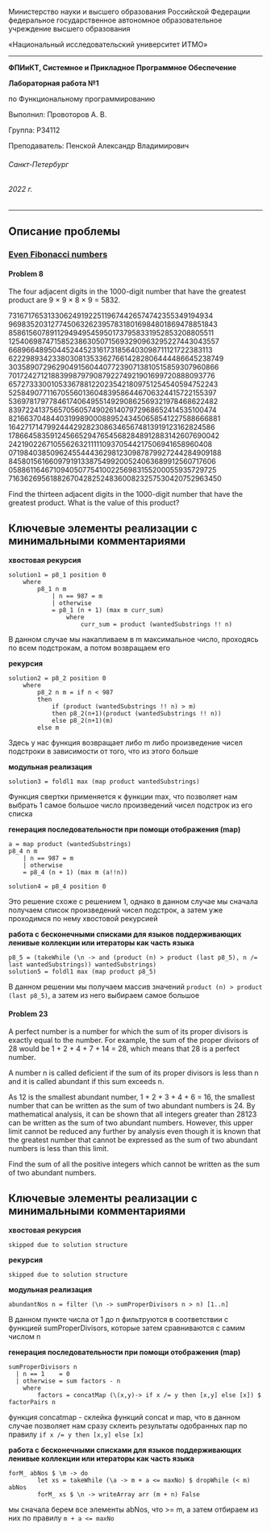 Министерство науки и высшего образования Российской Федерации федеральное государственное автономное образовательное учреждение высшего образования

«Национальный исследовательский университет ИТМО»

---
__ФПИиКТ, Системное и Прикладное Программное Обеспечение__

__Лабораторная работа №1__

по Функциональному программированию

Выполнил: Провоторов А. В.

Группа: P34112

Преподаватель: Пенской Александр Владимирович

###### Санкт-Петербург
###### 2022 г.

---

## Описание проблемы
### [Even Fibonacci numbers](https://projecteuler.net/problem=2)

#### Problem 8
The four adjacent digits in the 1000-digit number that have the greatest product are 9 × 9 × 8 × 9 = 5832.

73167176531330624919225119674426574742355349194934
96983520312774506326239578318016984801869478851843
85861560789112949495459501737958331952853208805511
12540698747158523863050715693290963295227443043557
66896648950445244523161731856403098711121722383113
62229893423380308135336276614282806444486645238749
30358907296290491560440772390713810515859307960866
70172427121883998797908792274921901699720888093776
65727333001053367881220235421809751254540594752243
52584907711670556013604839586446706324415722155397
53697817977846174064955149290862569321978468622482
83972241375657056057490261407972968652414535100474
82166370484403199890008895243450658541227588666881
16427171479924442928230863465674813919123162824586
17866458359124566529476545682848912883142607690042
24219022671055626321111109370544217506941658960408
07198403850962455444362981230987879927244284909188
84580156166097919133875499200524063689912560717606
05886116467109405077541002256983155200055935729725
71636269561882670428252483600823257530420752963450

Find the thirteen adjacent digits in the 1000-digit number that have the greatest product. What is the value of this product?

## Ключевые элементы реализации с минимальными комментариями
__хвостовая рекурсия__
```
solution1 = p8_1 position 0
    where 
        p8_1 n m
            | n == 987 = m
            | otherwise 
            = p8_1 (n + 1) (max m curr_sum)
                where
                    curr_sum = product (wantedSubstrings !! n)
```
В данном случае мы накапливаем в m максимальное число, проходясь по всем подстрокам, а потом возвращаем его

__рекурсия__
```
solution2 = p8_2 position 0
    where
        p8_2 n m = if n < 987 
        then
            if (product (wantedSubstrings !! n) > m) 
            then p8_2(n+1)(product (wantedSubstrings !! n))
            else p8_2(n+1)(m)
        else m
```
Здесь у нас функция возвращает либо m либо произведение чисел подстроки в зависимости от того, что из этого больше

__модульная реализация__
```
solution3 = foldl1 max (map product wantedSubstrings)
```
Функция свертки применяется к функции max, что позволяет нам выбрать 1 самое большое число произведений чисел подстрок из его списка

__генерация последовательности при помощи отображения (map)__
```
a = map product (wantedSubstrings)
p8_4 n m
    | n == 987 = m
    | otherwise 
    = p8_4 (n + 1) (max m (a!!n))

solution4 = p8_4 position 0
```
Это решение схоже с решением 1, однако в данном случае мы сначала получаем список произведений чисел подстрок, а затем уже проходимся по нему хвостовой рекурсией

__работа с бесконечными списками для языков поддерживающих ленивые коллекции или итераторы как часть языка__
```
p8_5 = (takeWhile (\n -> and (product (n) > product (last p8_5), n /= last wantedSubstrings)) wantedSubstrings)
solution5 = foldl1 max (map product p8_5)
```
В данном решении мы получаем массив значений ```product (n) > product (last p8_5)```, а затем из него выбираем самое большое

#### Problem 23
A perfect number is a number for which the sum of its proper divisors is exactly equal to the number. For example, the sum of the proper divisors of 28 would be 1 + 2 + 4 + 7 + 14 = 28, which means that 28 is a perfect number.

A number n is called deficient if the sum of its proper divisors is less than n and it is called abundant if this sum exceeds n.

As 12 is the smallest abundant number, 1 + 2 + 3 + 4 + 6 = 16, the smallest number that can be written as the sum of two abundant numbers is 24. By mathematical analysis, it can be shown that all integers greater than 28123 can be written as the sum of two abundant numbers. However, this upper limit cannot be reduced any further by analysis even though it is known that the greatest number that cannot be expressed as the sum of two abundant numbers is less than this limit.

Find the sum of all the positive integers which cannot be written as the sum of two abundant numbers.

## Ключевые элементы реализации с минимальными комментариями
__хвостовая рекурсия__
```
skipped due to solution structure
```

__рекурсия__
```
skipped due to solution structure
```

__модульная реализация__
```
abundantNos n = filter (\n -> sumProperDivisors n > n) [1..n] 
```
В данном пункте числа от 1 до n фильтруются в соответствии с функцией sumProperDivisors, которые затем сравниваются с самим числом n

__генерация последовательности при помощи отображения (map)__
```
sumProperDivisors n 
  | n == 1    = 0
  | otherwise = sum factors - n
    where 
        factors = concatMap (\(x,y)-> if x /= y then [x,y] else [x]) $ factorPairs n
```
функция concatmap - склейка функций concat и map, что в данном случае позволяет нам сразу склеить результаты одобранных пар по правилу ```if x /= y then [x,y] else [x]```

__работа с бесконечными списками для языков поддерживающих ленивые коллекции или итераторы как часть языка__
```
forM_ abNos $ \m -> do
        let xs = takeWhile (\a -> m + a <= maxNo) $ dropWhile (< m) abNos
        forM_ xs $ \n -> writeArray arr (m + n) False
```
мы сначала берем все элементы abNos, что >= m, а затем отбираем из них по правилу ```m + a <= maxNo```